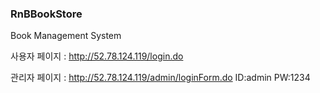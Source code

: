 ### RnBBookStore
Book Management System

사용자 페이지 : http://52.78.124.119/login.do


관리자 페이지 : http://52.78.124.119/admin/loginForm.do   ID:admin  PW:1234
